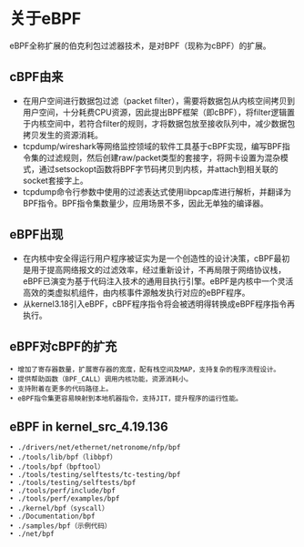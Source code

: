 # 关于eBPF

eBPF全称扩展的伯克利包过滤器技术，是对BPF（现称为cBPF）的扩展。

## cBPF由来

- 在用户空间进行数据包过滤（packet filter），需要将数据包从内核空间拷贝到用户空间，十分耗费CPU资源，因此提出BPF框架（即cBPF），将filter逻辑置于内核空间中，若符合filter的规则，才将数据包放至接收队列中，减少数据包拷贝发生的资源消耗。
- tcpdump/wireshark等网络监控领域的软件工具基于cBPF实现，编写BPF指令集的过滤规则，然后创建raw/packet类型的套接字，将网卡设置为混杂模式，通过setsockopt函数将BPF字节码拷贝到内核，并attach到相关联的socket套接字上。
- tcpdump命令行参数中使用的过滤表达式使用libpcap库进行解析，并翻译为BPF指令。BPF指令集数量少，应用场景不多，因此无单独的编译器。


## eBPF出现

- 在内核中安全得运行用户程序被证实为是一个创造性的设计决策，cBPF最初是用于提高网络报文的过滤效率，经过重新设计，不再局限于网络协议栈，eBPF已演变为基于代码注入技术的通用目执行引擎。eBPF是内核中一个灵活高效的类虚拟机组件，由内核事件源触发执行对应的eBPF程序。
- 从kernel3.18引入eBPF，cBPF程序指令将会被透明得转换成eBPF程序指令再执行。

## eBPF对cBPF的扩充

	• 增加了寄存器数量，扩展寄存器的宽度，配有栈空间及MAP，支持复杂的程序流程设计。
	• 提供帮助函数（BPF_CALL）调用内核功能，资源消耗小。
	• 支持附着在更多的代码路径上。
	• eBPF指令集更容易映射到本地机器指令，支持JIT，提升程序的运行性能。

## eBPF in kernel_src_4.19.136

	• ./drivers/net/ethernet/netronome/nfp/bpf
	• ./tools/lib/bpf（libbpf）
	• ./tools/bpf（bpftool）
	• ./tools/testing/selftests/tc-testing/bpf
	• ./tools/testing/selftests/bpf
	• ./tools/perf/include/bpf
	• ./tools/perf/examples/bpf
	• ./kernel/bpf（syscall）
	• ./Documentation/bpf
	• ./samples/bpf（示例代码）
	• ./net/bpf
